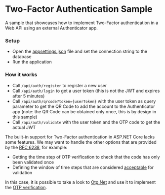 # Two-Factor Authentication Sample

A sample that showcases how to implement Two-Factor authentication in a Web API using an external Authenticator app.

### Setup

- Open the [appsettings.json](https://github.com/marcominerva/TwoFactorAuthenticationSample/blob/master/TwoFactorAuthenticationSample/appsettings.json) file and set the connection string to the database
- Run the application

### How it works

- Call `/api/auth/register` to register a new user
- Call `/api/auth/login` to get a user token (this is not the JWT and expires after 5 minutes)
- Call `/api/auth/qrcode?token={userToken}` with the user token as query parameter to get the QR Code to add the account to the Authenticator app (note: the QR Code can be obtained only once, this is by design in this sample)
- Call `/api/auth/validate` with the user token and the OTP code to get the actual JWT

The built-in support for Two-Factor authentication in ASP.NET Core lacks some features. We may want to handle the other options that are provided by the [RFC 6238](http://tools.ietf.org/html/rfc6238), for example:

- Getting the time step of OTP verification to check that the code has only been validated once
- Defining the window of time steps that are considered [acceptable](http://tools.ietf.org/html/rfc6238#section-5.2) for validation

In this case, it is possible to take a look to [Otp.Net](https://github.com/kspearrin/Otp.NET) and use it to implement the [OTP verification](https://github.com/marcominerva/TwoFactorAuthenticationSample/blob/master/TwoFactorAuthenticationSample/Program.cs#L164-L169).